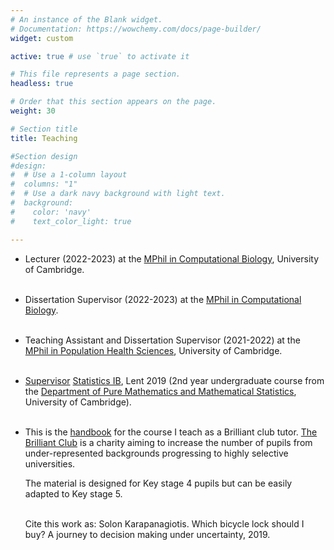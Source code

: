 ```yaml
--- 
# An instance of the Blank widget.
# Documentation: https://wowchemy.com/docs/page-builder/
widget: custom

active: true # use `true` to activate it 

# This file represents a page section.
headless: true

# Order that this section appears on the page.
weight: 30

# Section title
title: Teaching

#Section design
#design:
#  # Use a 1-column layout
#  columns: "1"
#  # Use a dark navy background with light text.
#  background:
#    color: 'navy'
#    text_color_light: true

---
```


- Lecturer (2022-2023) at the [MPhil in Computational Biology](https://www.postgraduate.study.cam.ac.uk/courses/directory/maammpcbi), University of Cambridge.
<br><br>

- Dissertation Supervisor (2022-2023) at the  [MPhil in Computational Biology](https://www.postgraduate.study.cam.ac.uk/courses/directory/maammpcbi).
<br><br>

- Teaching Assistant and Dissertation Supervisor (2021-2022) at the [MPhil in Population Health Sciences](https://www.phs.masters.cam.ac.uk/), University of Cambridge.
<br><br>

- [Supervisor](https://www.maths.cam.ac.uk/undergrad/supervisions) 
[Statistics IB](https://www.dpmms.cam.ac.uk/study/IB/Statistics/), Lent 2019 (2nd year undergraduate course from the [Department of Pure Mathematics and Mathematical Statistics](https://www.dpmms.cam.ac.uk/about/), University of Cambridge). 
<br><br>

- This is the [handbook](/teaching/BrilliantClub_Handbook.pdf) for the course I teach as a Brilliant club tutor. [The Brilliant Club](https://thebrilliantclub.org/) is a charity aiming to increase the number of pupils from under-represented backgrounds progressing to highly selective universities. 
   
   The material is designed for Key stage 4 pupils but can be easily adapted to Key stage 5. <br><br>


   Cite this work as: Solon Karapanagiotis. Which bicycle lock should I buy? A journey to decision making under uncertainty, 2019.

<br><br>

